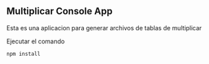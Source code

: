 ## Multiplicar Console App

Esta es una aplicacion para generar archivos de tablas de multiplicar

Ejecutar el comando

``` 
npm install
```